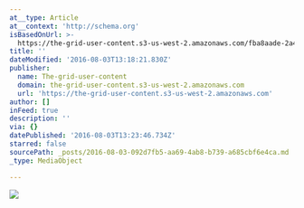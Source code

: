 ```yaml
---
at__type: Article
at__context: 'http://schema.org'
isBasedOnUrl: >-
  https://the-grid-user-content.s3-us-west-2.amazonaws.com/fba8aade-2a41-4bfb-a6d2-9f810c5b3b55.jpg
title: ''
dateModified: '2016-08-03T13:18:21.830Z'
publisher:
  name: The-grid-user-content
  domain: the-grid-user-content.s3-us-west-2.amazonaws.com
  url: 'https://the-grid-user-content.s3-us-west-2.amazonaws.com'
author: []
inFeed: true
description: ''
via: {}
datePublished: '2016-08-03T13:23:46.734Z'
starred: false
sourcePath: _posts/2016-08-03-092d7fb5-aa69-4ab8-b739-a685cbf6e4ca.md
_type: MediaObject

---
```

![](https://the-grid-user-content.s3-us-west-2.amazonaws.com/fba8aade-2a41-4bfb-a6d2-9f810c5b3b55.jpg)